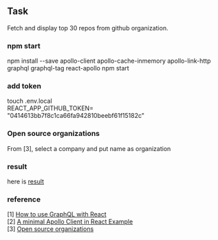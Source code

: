 
## Task
Fetch and display top 30 repos from github organization.   


### npm start  
npm install --save apollo-client apollo-cache-inmemory apollo-link-http graphql graphql-tag react-apollo
npm start    

### add token 
touch .env.local   
REACT_APP_GITHUB_TOKEN= "0414613bb7f8c1ca66fa942810beebf61f15182c"

### Open source organizations
From [3], select a company and put name as organization

### result 
here is [result](https://github.com/taixingbi/github-graphql/blob/master/result.jpg)    

### reference
[1] [How to use GraphQL with React](https://www.leighhalliday.com/how-to-use-graphql-with-react)   
[2] [A minimal Apollo Client in React Example](https://www.robinwieruch.de/react-apollo-client-example/)   
[3] [Open source organizations](https://github.com/collections/open-source-organizations)     
    
